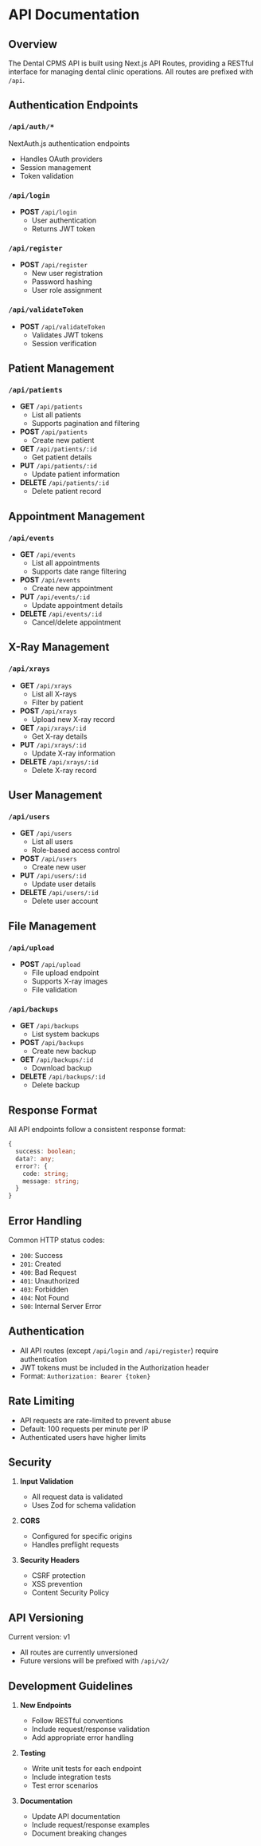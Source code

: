 # API Documentation

## Overview

The Dental CPMS API is built using Next.js API Routes, providing a RESTful interface for managing dental clinic operations. All routes are prefixed with `/api`.

## Authentication Endpoints

### `/api/auth/*`
NextAuth.js authentication endpoints
- Handles OAuth providers
- Session management
- Token validation

### `/api/login`
- **POST** `/api/login`
  - User authentication
  - Returns JWT token

### `/api/register`
- **POST** `/api/register`
  - New user registration
  - Password hashing
  - User role assignment

### `/api/validateToken`
- **POST** `/api/validateToken`
  - Validates JWT tokens
  - Session verification

## Patient Management

### `/api/patients`
- **GET** `/api/patients`
  - List all patients
  - Supports pagination and filtering
- **POST** `/api/patients`
  - Create new patient
- **GET** `/api/patients/:id`
  - Get patient details
- **PUT** `/api/patients/:id`
  - Update patient information
- **DELETE** `/api/patients/:id`
  - Delete patient record

## Appointment Management

### `/api/events`
- **GET** `/api/events`
  - List all appointments
  - Supports date range filtering
- **POST** `/api/events`
  - Create new appointment
- **PUT** `/api/events/:id`
  - Update appointment details
- **DELETE** `/api/events/:id`
  - Cancel/delete appointment

## X-Ray Management

### `/api/xrays`
- **GET** `/api/xrays`
  - List all X-rays
  - Filter by patient
- **POST** `/api/xrays`
  - Upload new X-ray record
- **GET** `/api/xrays/:id`
  - Get X-ray details
- **PUT** `/api/xrays/:id`
  - Update X-ray information
- **DELETE** `/api/xrays/:id`
  - Delete X-ray record

## User Management

### `/api/users`
- **GET** `/api/users`
  - List all users
  - Role-based access control
- **POST** `/api/users`
  - Create new user
- **PUT** `/api/users/:id`
  - Update user details
- **DELETE** `/api/users/:id`
  - Delete user account

## File Management

### `/api/upload`
- **POST** `/api/upload`
  - File upload endpoint
  - Supports X-ray images
  - File validation

### `/api/backups`
- **GET** `/api/backups`
  - List system backups
- **POST** `/api/backups`
  - Create new backup
- **GET** `/api/backups/:id`
  - Download backup
- **DELETE** `/api/backups/:id`
  - Delete backup

## Response Format

All API endpoints follow a consistent response format:

```typescript
{
  success: boolean;
  data?: any;
  error?: {
    code: string;
    message: string;
  }
}
```

## Error Handling

Common HTTP status codes:
- `200`: Success
- `201`: Created
- `400`: Bad Request
- `401`: Unauthorized
- `403`: Forbidden
- `404`: Not Found
- `500`: Internal Server Error

## Authentication

- All API routes (except `/api/login` and `/api/register`) require authentication
- JWT tokens must be included in the Authorization header
- Format: `Authorization: Bearer {token}`

## Rate Limiting

- API requests are rate-limited to prevent abuse
- Default: 100 requests per minute per IP
- Authenticated users have higher limits

## Security

1. **Input Validation**
   - All request data is validated
   - Uses Zod for schema validation

2. **CORS**
   - Configured for specific origins
   - Handles preflight requests

3. **Security Headers**
   - CSRF protection
   - XSS prevention
   - Content Security Policy

## API Versioning

Current version: v1
- All routes are currently unversioned
- Future versions will be prefixed with `/api/v2/`

## Development Guidelines

1. **New Endpoints**
   - Follow RESTful conventions
   - Include request/response validation
   - Add appropriate error handling

2. **Testing**
   - Write unit tests for each endpoint
   - Include integration tests
   - Test error scenarios

3. **Documentation**
   - Update API documentation
   - Include request/response examples
   - Document breaking changes 